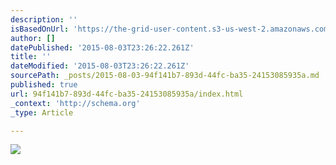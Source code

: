 ```yaml
---
description: ''
isBasedOnUrl: 'https://the-grid-user-content.s3-us-west-2.amazonaws.com/8b9bed33-3968-4241-b87f-474473a485d9.png'
author: []
datePublished: '2015-08-03T23:26:22.261Z'
title: ''
dateModified: '2015-08-03T23:26:22.261Z'
sourcePath: _posts/2015-08-03-94f141b7-893d-44fc-ba35-24153085935a.md
published: true
url: 94f141b7-893d-44fc-ba35-24153085935a/index.html
_context: 'http://schema.org'
_type: Article

---
```

![](https://the-grid-user-content.s3-us-west-2.amazonaws.com/8b9bed33-3968-4241-b87f-474473a485d9.png)